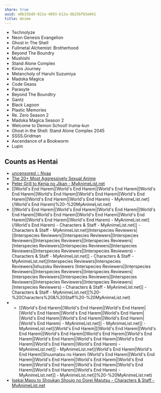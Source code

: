 ```yaml
---
share: true
uuid: a0b15bdd-022a-4893-b12a-db25bfb5e041
title: Anime
---
```

* Technolyze
* Neon Genesis Evangelion
* Ghost in The Shell
* Fullmetal Alchemist: Brotherhood
* Beyond The Boundry
* Mushishi
* Stand Alone Complex
* Kinos Journey
* Melancholy of Haruhi Suzumiya
* Madoka Magica
* Code Geass
*  Parasyte
* Beyond The Boundtry
* Gantz
* Black Lagoon
* Plastic Memories
*  Re. Zero Season 2
*  Madoka Magica Season 2
*  Welcome to Demon School! Iruma-kun
*  Ghost in the Shell: Stand Alone Complex 2045
*  SSSS.Gridman
*  Ascendance of a Bookworm
*  Lupin

## Counts as Hentai

* [uncensored :: Nyaa](https://nyaa.si/?f=0&c=0_0&q=uncensored)
* [The 20+ Most Aggressively Sexual Anime](https://www.ranker.com/list/super-raunchy-anime/jonah-dorrance?ref=collections_page)
* [Peter Grill to Kenja no Jikan - MyAnimeList.net](https://myanimelist.net/anime/40436/Peter_Grill_to_Kenja_no_Jikan)
* [[World's End Harem|[World's End Harem|[World's End Harem|[World's End Harem|[World's End Harem|[World's End Harem|[World's End Harem|[World's End Harem|[World's End Harem) - MyAnimeList.net](/World's End Harem)%20-%20MyAnimeList.net)
* [[World's End Harem|[World's End Harem|[World's End Harem|[World's End Harem|[World's End Harem|[World's End Harem|[World's End Harem|[World's End Harem|[World's End Harem) - MyAnimeList.net](/World's End Harem) - Characters & Staff - MyAnimeList.net]] - Characters & Staff - MyAnimeList.net](Interspecies Reviewers|[[Interspecies Reviewers|[Interspecies Reviewers|[Interspecies Reviewers|[Interspecies Reviewers|[Interspecies Reviewers|[Interspecies Reviewers|[Interspecies Reviewers|[Interspecies Reviewers|[Interspecies Reviewers|[Interspecies Reviewers) - Characters & Staff - MyAnimeList.net]] - Characters & Staff - MyAnimeList.net](Interspecies Reviewers|Interspecies Reviewers|Ishuzoku Reviewers (Interspecies Reviewers|[Interspecies Reviewers|[Interspecies Reviewers|[Interspecies Reviewers|[Interspecies Reviewers|[Interspecies Reviewers|[Interspecies Reviewers|[Interspecies Reviewers|[Interspecies Reviewers|[Interspecies Reviewers) - Characters & Staff - MyAnimeList.net]] - Characters & Staff - MyAnimeList.net]]%20-%20Characters%20&%20Staff%20-%20MyAnimeList.net)
* * [[World's End Harem|[World's End Harem|[World's End Harem|[World's End Harem|[World's End Harem|[World's End Harem|[World's End Harem|[World's End Harem|[World's End Harem|[World's End Harem) - MyAnimeList.net]] - MyAnimeList.net]] - MyAnimeList.net](World's End Harem|[[World's End Harem|[World's End Harem|[World's End Harem|[World's End Harem|[World's End Harem|[World's End Harem|[World's End Harem|[World's End Harem|[World's End Harem|[World's End Harem) - MyAnimeList.net]] - MyAnimeList.net](World's End Harem|World's End Harem|Shuumatsu no Harem (World's End Harem|[World's End Harem|[World's End Harem|[World's End Harem|[World's End Harem|[World's End Harem|[World's End Harem|[World's End Harem|[World's End Harem|[World's End Harem) - MyAnimeList.net]] - MyAnimeList.net]]%20-%20MyAnimeList.net)
* [Isekai Maou to Shoukan Shoujo no Dorei Majutsu - Characters & Staff - MyAnimeList.net](https://myanimelist.net/anime/37210/Isekai_Maou_to_Shoukan_Shoujo_no_Dorei_Majutsu/characters)